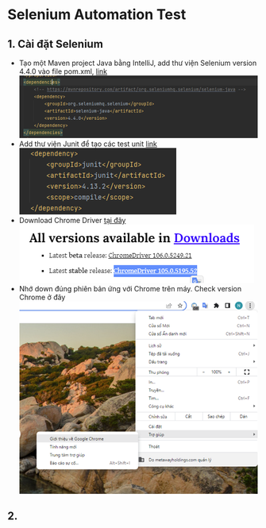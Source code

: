 # Selenium Automation Test

## 1. Cài đặt Selenium
 - Tạo một Maven project Java bằng IntelliJ, add thư viện Selenium version 4.4.0 vào file pom.xml, [link](https://mvnrepository.com/artifact/org.seleniumhq.selenium/selenium-java/4.4.0)
   ![add thư viện Selenium](imgs/maven-selenium.png)
 - Add thư viện Junit để tạo các test unit [link](https://mvnrepository.com/artifact/junit/junit/4.13.2)
   ![add thư viện Junit](imgs/maven-junit.png)
 - Download Chrome Driver [tại đây](https://sites.google.com/chromium.org/driver/)
![download Chrome Driver](imgs/chrome-driver.png)
 - Nhớ down đúng phiên bản ứng với Chrome trên máy. Check version Chrome ở đây
![check Chrome version](imgs/chrome-version.png)

## 2. 